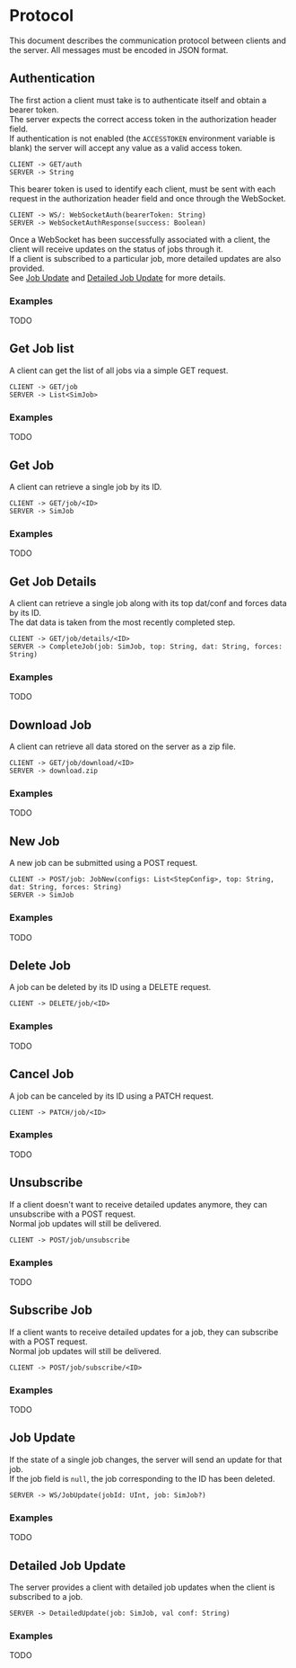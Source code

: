 # Protocol

This document describes the communication protocol between clients and the server.
All messages must be encoded in JSON format.

## Authentication

The first action a client must take is to authenticate itself and obtain a bearer token.  
The server expects the correct access token in the authorization header field.  
If authentication is not enabled (the `ACCESSTOKEN` environment variable is blank)
the server will accept any value as a valid access token.

```
CLIENT -> GET/auth
SERVER -> String
```

This bearer token is used to identify each client,
must be sent with each request in the authorization header field and once through the WebSocket.

```
CLIENT -> WS/: WebSocketAuth(bearerToken: String)
SERVER -> WebSocketAuthResponse(success: Boolean)
```

Once a WebSocket has been successfully associated with a client,
the client will receive updates on the status of jobs through it.  
If a client is subscribed to a particular job, more detailed updates are also provided.  
See [Job Update](#job-update) and [Detailed Job Update](#detailed-job-update) for more details.

### Examples

TODO

## Get Job list

A client can get the list of all jobs via a simple GET request.

```
CLIENT -> GET/job
SERVER -> List<SimJob>
```

### Examples

TODO

## Get Job

A client can retrieve a single job by its ID.

```
CLIENT -> GET/job/<ID>
SERVER -> SimJob
```

### Examples

TODO

## Get Job Details

A client can retrieve a single job along with its top dat/conf and forces data by its ID.  
The dat data is taken from the most recently completed step.

```
CLIENT -> GET/job/details/<ID>
SERVER -> CompleteJob(job: SimJob, top: String, dat: String, forces: String)
```

### Examples

TODO

## Download Job

A client can retrieve all data stored on the server as a zip file.

```
CLIENT -> GET/job/download/<ID>
SERVER -> download.zip
```

### Examples

TODO

## New Job

A new job can be submitted using a POST request.

```
CLIENT -> POST/job: JobNew(configs: List<StepConfig>, top: String, dat: String, forces: String)
SERVER -> SimJob
```

### Examples

TODO

## Delete Job

A job can be deleted by its ID using a DELETE request.

```
CLIENT -> DELETE/job/<ID>
```

### Examples

TODO

## Cancel Job

A job can be canceled by its ID using a PATCH request.

```
CLIENT -> PATCH/job/<ID>
```

### Examples

TODO

## Unsubscribe

If a client doesn't want to receive detailed updates anymore, they can unsubscribe with a POST request.  
Normal job updates will still be delivered.

```
CLIENT -> POST/job/unsubscribe
```

### Examples

TODO

## Subscribe Job

If a client wants to receive detailed updates for a job, they can subscribe with a POST request.  
Normal job updates will still be delivered.

```
CLIENT -> POST/job/subscribe/<ID>
```

### Examples

TODO

## Job Update

If the state of a single job changes, the server will send an update for that job.  
If the job field is `null`, the job corresponding to the ID has been deleted.

```
SERVER -> WS/JobUpdate(jobId: UInt, job: SimJob?)
```

### Examples

TODO

## Detailed Job Update

The server provides a client with detailed job updates when the client is subscribed to a job.

```
SERVER -> DetailedUpdate(job: SimJob, val conf: String)
```

### Examples

TODO
